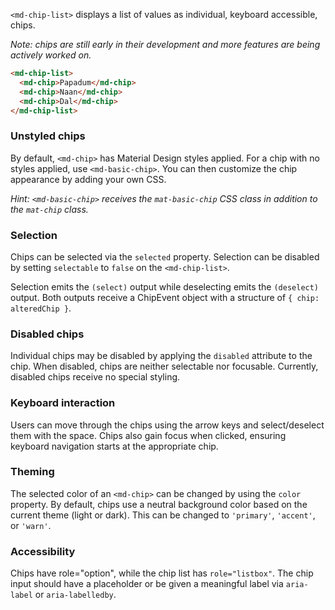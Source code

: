 `<md-chip-list>` displays a list of values as individual, keyboard accessible, chips.

<!-- example(chips-overview) -->

_Note: chips are still early in their development and more features are being actively worked on._

```html
<md-chip-list>
  <md-chip>Papadum</md-chip>
  <md-chip>Naan</md-chip>
  <md-chip>Dal</md-chip>
</md-chip-list>
```

### Unstyled chips
By default, `<md-chip>` has Material Design styles applied. For a chip with no styles applied,
use `<md-basic-chip>`. You can then customize the chip appearance by adding your own CSS.

_Hint: `<md-basic-chip>` receives the `mat-basic-chip` CSS class in addition to the `mat-chip` class._

### Selection
Chips can be selected via the `selected` property. Selection can be disabled by setting
`selectable` to `false` on the `<md-chip-list>`.

Selection emits the `(select)` output while deselecting emits the `(deselect)` output. Both outputs
receive a ChipEvent object with a structure of `{ chip: alteredChip }`.

### Disabled chips
Individual chips may be disabled by applying the `disabled` attribute to the chip. When disabled,
chips are neither selectable nor focusable. Currently, disabled chips receive no special styling.

### Keyboard interaction
Users can move through the chips using the arrow keys and select/deselect them with the space. Chips
also gain focus when clicked, ensuring keyboard navigation starts at the appropriate chip.


### Theming
The selected color of an `<md-chip>` can be changed by using the `color` property. By default, chips
use a neutral background color based on the current theme (light or dark). This can be changed to 
`'primary'`, `'accent'`, or `'warn'`.

### Accessibility
Chips have role="option", while the chip list has `role="listbox"`. The chip input should have a
placeholder or be given a meaningful label via `aria-label` or `aria-labelledby`.
